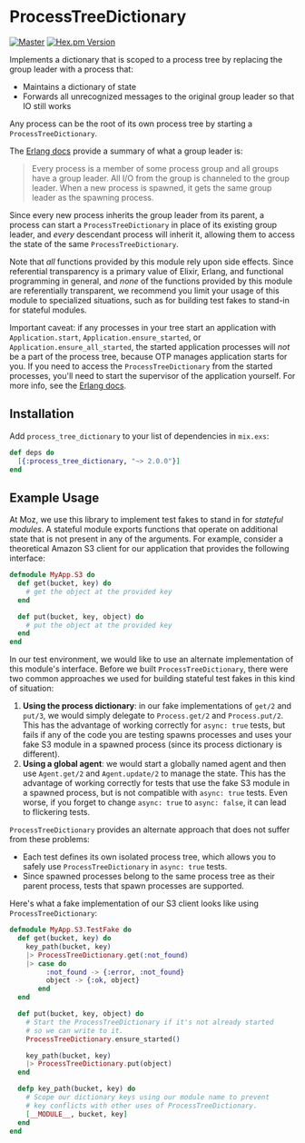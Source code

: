 # ProcessTreeDictionary

[![Master](https://travis-ci.org/seomoz/process_tree_dictionary.svg?branch=master)](https://travis-ci.org/seomoz/process_tree_dictionary)
[![Hex.pm Version](http://img.shields.io/hexpm/v/process_tree_dictionary.svg?style=flat)](https://hex.pm/packages/process_tree_dictionary)

Implements a dictionary that is scoped to a process tree by replacing
the group leader with a process that:

  - Maintains a dictionary of state
  - Forwards all unrecognized messages to the original group leader so
    that IO still works

Any process can be the root of its own process tree by starting a
`ProcessTreeDictionary`.

The [Erlang docs](http://erlang.org/doc/man/erlang.html#group_leader-0)
provide a summary of what a group leader is:

> Every process is a member of some process group and all groups have a
> group leader. All I/O from the group is channeled to the group leader.
> When a new process is spawned, it gets the same group leader as the
> spawning process.

Since every new process inherits the group leader from its parent, a process
can start a `ProcessTreeDictionary` in place of its existing group leader, and
*every* descendant process will inherit it, allowing them to access the state
of the same `ProcessTreeDictionary`.

Note that _all_ functions provided by this module rely upon side effects.
Since referential transparency is a primary value of Elixir, Erlang, and
functional programming in general, and _none_ of the functions provided
by this module are referentially transparent, we recommend you limit your
usage of this module to specialized situations, such as for building test
fakes to stand-in for stateful modules.

Important caveat: if any processes in your tree start an application with
`Application.start`, `Application.ensure_started`, or
`Application.ensure_all_started`, the started application processes will _not_
be a part of the process tree, because OTP manages application starts for you.
If you need to access the `ProcessTreeDictionary` from the started processes,
you'll need to start the supervisor of the application yourself. For more info,
see the [Erlang docs](http://erlang.org/doc/apps/kernel/application.html#start-1).

## Installation

Add `process_tree_dictionary` to your list of dependencies in `mix.exs`:

```elixir
def deps do
  [{:process_tree_dictionary, "~> 2.0.0"}]
end
```

## Example Usage

At Moz, we use this library to implement test fakes to stand in for
_stateful modules_. A stateful module exports functions that operate
on additional state that is not present in any of the arguments. For
example, consider a theoretical Amazon S3 client for our application
that provides the following interface:

``` elixir
defmodule MyApp.S3 do
  def get(bucket, key) do
    # get the object at the provided key
  end

  def put(bucket, key, object) do
    # put the object at the provided key
  end
end
```

In our test environment, we would like to use an alternate
implementation of this module's interface. Before we built
`ProcessTreeDictionary`, there were two common approaches we
used for building stateful test fakes in this kind of situation:

  1. **Using the process dictionary**: in our fake implementations of
     `get/2` and `put/3`, we would simply delegate to `Process.get/2`
     and `Process.put/2`. This has the advantage of working
     correctly for `async: true` tests, but fails if any of the code you
     are testing spawns processes and uses your fake S3 module in a
     spawned process (since its process dictionary is different).
  2. **Using a global agent**: we would start a globally named agent
     and then use `Agent.get/2` and `Agent.update/2` to manage the
     state. This has the advantage of working correctly for tests
     that use the fake S3 module in a spawned process, but is not
     compatible with `async: true` tests. Even worse, if you forget
     to change `async: true` to `async: false`, it can lead to
     flickering tests.

`ProcessTreeDictionary` provides an alternate approach that does not
suffer from these problems:

  * Each test defines its own isolated process tree, which allows you
    to safely use `ProcessTreeDictionary` in `async: true` tests.
  * Since spawned processes belong to the same process tree as their
    parent process, tests that spawn processes are supported.

Here's what a fake implementation of our S3 client looks like using
`ProcessTreeDictionary`:

``` elixir
defmodule MyApp.S3.TestFake do
  def get(bucket, key) do
    key_path(bucket, key)
    |> ProcessTreeDictionary.get(:not_found)
    |> case do
         :not_found -> {:error, :not_found}
         object -> {:ok, object}
       end
  end

  def put(bucket, key, object) do
    # Start the ProcessTreeDictionary if it's not already started
    # so we can write to it.
    ProcessTreeDictionary.ensure_started()

    key_path(bucket, key)
    |> ProcessTreeDictionary.put(object)
  end

  defp key_path(bucket, key) do
    # Scope our dictionary keys using our module name to prevent
    # key conflicts with other uses of ProcessTreeDictionary.
    [__MODULE__, bucket, key]
  end
end
```
